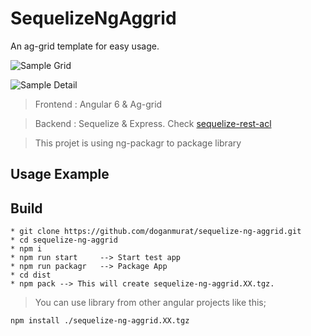 # SequelizeNgAggrid
An ag-grid template for easy usage.

![Sample Grid](https://github.com/doganmurat/sequelize-ng-aggrid/raw/master/sample-grid.png)

![Sample Detail](https://github.com/doganmurat/sequelize-ng-aggrid/raw/master/sample-detail.png)

>Frontend : Angular 6 & Ag-grid

>Backend : Sequelize & Express. Check [sequelize-rest-acl](https://github.com/doganmurat/sequelize-rest-acl)

> This projet is using ng-packagr to package library

## Usage Example

## Build
```
* git clone https://github.com/doganmurat/sequelize-ng-aggrid.git
* cd sequelize-ng-aggrid
* npm i
* npm run start     --> Start test app
* npm run packagr   --> Package App
* cd dist
* npm pack --> This will create sequelize-ng-aggrid.XX.tgz. 
```

>You can use library from other angular projects like  this;
```
npm install ./sequelize-ng-aggrid.XX.tgz
```